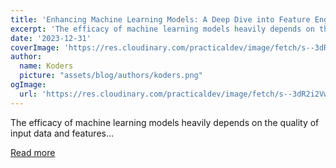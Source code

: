 ```yaml
---
title: 'Enhancing Machine Learning Models: A Deep Dive into Feature Engineering'
excerpt: 'The efficacy of machine learning models heavily depends on the quality of input data and features...'
date: '2023-12-31'
coverImage: 'https://res.cloudinary.com/practicaldev/image/fetch/s--3dR2i2Vw--/c_imagga_scale,f_auto,fl_progressive,h_420,q_auto,w_1000/https://dev-to-uploads.s3.amazonaws.com/uploads/articles/sz5fhourqvmcn51woa44.png'
author:
  name: Koders
  picture: "assets/blog/authors/koders.png"
ogImage:
  url: 'https://res.cloudinary.com/practicaldev/image/fetch/s--3dR2i2Vw--/c_imagga_scale,f_auto,fl_progressive,h_420,q_auto,w_1000/https://dev-to-uploads.s3.amazonaws.com/uploads/articles/sz5fhourqvmcn51woa44.png'
---
```


The efficacy of machine learning models heavily depends on the quality of input data and features...

[Read more](https://dev.to/salmank/enhancing-machine-learning-models-a-deep-dive-into-feature-engineering-2dh7)
